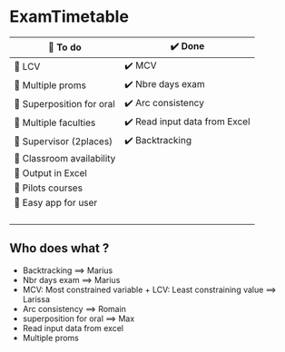 # ExamTimetable

| :black_square_button: To do| :heavy_check_mark: Done | 
| ------ | ------ | 
| :black_square_button: LCV | :heavy_check_mark: MCV |
| :black_square_button: Multiple proms | :heavy_check_mark: Nbre days exam |
| :black_square_button: Superposition for oral | :heavy_check_mark: Arc consistency |
| :black_square_button: Multiple faculties |   :heavy_check_mark: Read input data from Excel |
| :black_square_button: Supervisor (2places) |  :heavy_check_mark: Backtracking  |
| :black_square_button: Classroom availability |  |
| :black_square_button: Output in Excel |  |
| :black_square_button: Pilots courses |  |
| :black_square_button: Easy app for user |  |
|  |  |
|  |  |
|  |  |
|  |  |

## Who does what ?
- Backtracking ==> Marius
- Nbr days exam ==> Marius
- MCV: Most constrained variable + LCV: Least constraining value ==> Larissa
- Arc consistency ==> Romain
- superposition for oral ==> Max
- Read input data from excel
- Multiple proms 
